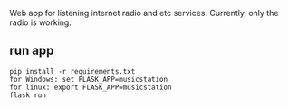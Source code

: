 Web app for listening internet radio and etc services.
Currently, only the radio is working.

## run app

```
pip install -r requirements.txt
for Windows: set FLASK_APP=musicstation
for linux: export FLASK_APP=musicstation
flask run
```
